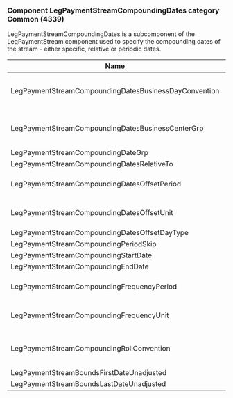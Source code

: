 ### Component LegPaymentStreamCompoundingDates category Common (4339)

LegPaymentStreamCompoundingDates is a subcomponent of the LegPaymentStream component used to specify the compounding dates of the stream - either specific, relative or periodic dates.

| Name                                                  | Tag       | Req'd | Documentation                                                                                                                               |
|-------------------------------------------------------|-----------|----------|-------------------------------------------------------------------------------------------------------------------------------|
| LegPaymentStreamCompoundingDatesBusinessDayConvention | 42408     |       | When specified, this overrides the business day convention defined in the LegDateAdjustment component in InstrumentLeg. The specified value would be specific to payment stream compounding dates.               |
| LegPaymentStreamCompoundingDatesBusinessCenterGrp     | group     |       | When specified, this overrides the business centers defined in the LegDateAdjustment component in InstrumentLeg. The specified values would be specific to payment stream compounding dates.                     |
| LegPaymentStreamCompoundingDateGrp                    | group     |       |                                                                                                                                |
| LegPaymentStreamCompoundingDatesRelativeTo            | 42409     |       |                                                                                                                                |
| LegPaymentStreamCompoundingDatesOffsetPeriod          | 42410     |       | Conditionally required when LegPaymentStreamCompoundingDatesOffsetUnit(42411) is specified.                                                                                                                      |
| LegPaymentStreamCompoundingDatesOffsetUnit            | 42411     |       | Conditionally required when LegPaymentStreamCompoundingDatesOffsetPeriod(42410) is specified.                                                                                                                    |
| LegPaymentStreamCompoundingDatesOffsetDayType         | 42412     |       |                                                                                                                                |
| LegPaymentStreamCompoundingPeriodSkip                 | 42413     |       |                                                                                                                                |
| LegPaymentStreamCompoundingStartDate                  | component |       |                                                                                                                                |
| LegPaymentStreamCompoundingEndDate                    | component |       |                                                                                                                                |
| LegPaymentStreamCompoundingFrequencyPeriod            | 42414     |       | Conditionally required when LegPayamentStreamCompoundingFrequencyUnit(42415) is specified.                                                                                                                       |
| LegPaymentStreamCompoundingFrequencyUnit              | 42415     |       | Conditionally required when LegPayamentStreamCompoundingFrequencyPeriod(42414) is specified.                                                                                                                     |
| LegPaymentStreamCompoundingRollConvention             | 42416     |       | When specified, this overrides the date roll convention defined in the LegDateAdjustment component in InstrumentLeg. The specified value would be specific to this instance of payment stream compounding dates. |
| LegPaymentStreamBoundsFirstDateUnadjusted             | 42417     |       |                                                                                                                                |
| LegPaymentStreamBoundsLastDateUnadjusted              | 42418     |       |                                                                                                                                |


